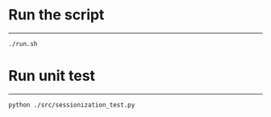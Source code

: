 # Run the script
--------------------------------------------------------------------
```
./run.sh
```

# Run unit test
--------------------------------------------------------------------
```
python ./src/sessionization_test.py
```